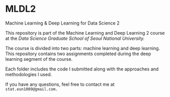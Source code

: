 # MLDL2
Machine Learning & Deep Learning for Data Science 2

This repository is part of the Machine Learning and Deep Learning 2 course at the _Data Science Graduate School of Seoul National University._

The course is divided into two parts: machine learning and deep learning. This repository contains two assignments completed during the deep learning segment of the course.

Each folder includes the code I submitted along with the approaches and methodologies I used. 

If you have any questions, feel free to contact me at ```stat.eun1009@gmail.com.```